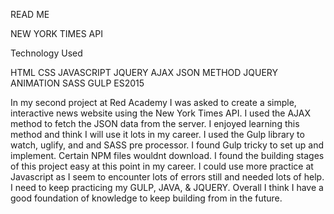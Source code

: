 READ ME

NEW YORK TIMES API


Technology Used

HTML
CSS
JAVASCRIPT
JQUERY
AJAX JSON METHOD
JQUERY ANIMATION
SASS
GULP
ES2015


In my second project at Red Academy I was asked to create a simple, interactive news website using the New York Times API. I used the AJAX method to fetch the JSON data from the server. I enjoyed learning this method and think I will use it lots in my career. I used the Gulp library to watch, uglify, and and SASS pre processor. I found Gulp tricky to set up and implement. Certain NPM files wouldnt download.  I found the building stages of this project easy at this point in my career. I could use more practice at Javascript as I seem to encounter lots of errors still and needed lots of help. I need to keep practicing my GULP, JAVA, & JQUERY. Overall I think I have a good foundation of knowledge to keep building from in the future. 
